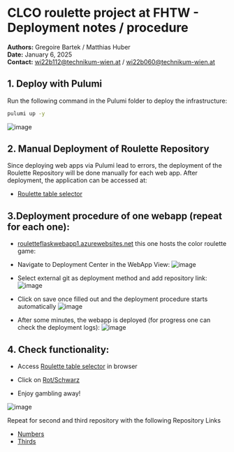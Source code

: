 

# CLCO roulette project at FHTW - Deployment notes / procedure

**Authors:** Gregoire Bartek / Matthias Huber  
**Date:** January 6, 2025  
**Contact:** wi22b112@technikum-wien.at / wi22b060@technikum-wien.at

## 1. Deploy with Pulumi
Run the following command in the Pulumi folder to deploy the infrastructure:

```bash
pulumi up -y
```
![image](https://github.com/user-attachments/assets/9841360e-1e6b-49c6-9de3-d986fd7a2b58)


## 2. Manual Deployment of Roulette Repository
Since deploying web apps via Pulumi lead to errors, the deployment of the Roulette Repository will be done manually for each web app. After deployment, the application can be accessed at:

- [Roulette table selector](http://roulettetableselector.uksouth.cloudapp.azure.com/)

## 3.Deployment procedure of one webapp (repeat for each one):

- [rouletteflaskwebapp1.azurewebsites.net](https://rouletteflaskwebapp1.azurewebsites.net) this one hosts the color roulette game:
- Navigate to Deployment Center in the WebApp View:
  ![image](https://github.com/user-attachments/assets/2c38f818-d330-4340-b492-07c40ccb1e06)

- Select external git as deployment method and add repository link:
  ![image](https://github.com/user-attachments/assets/b6d55741-c266-48bd-8571-7ac71b1c61c2)

- Click on save once filled out and the deployment procedure starts automatically
  ![image](https://github.com/user-attachments/assets/70e212ab-f2f9-490c-a95f-2a38950a2483)

- After some minutes, the webapp is deployed (for progress one can check the deployment logs):
  ![image](https://github.com/user-attachments/assets/7020b578-2fcc-4c9a-b931-541d03c1ed38)

## 4. Check functionality:

- Access [Roulette table selector](http://roulettetableselector.uksouth.cloudapp.azure.com/) in browser
  
- Click on [Rot/Schwarz](https://rouletteflaskwebapp1.azurewebsites.net/)

- Enjoy gambling away!

![image](https://github.com/user-attachments/assets/1a0bd45d-3438-4ce8-92e4-5be3a60928a0)
  

Repeat for second and third repository with the following Repository Links
- [Numbers](https://github.com/huhubi/roulettenumbers)
- [Thirds](https://github.com/huhubi/roulettethirdsbet)



